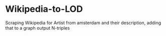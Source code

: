 # Wikipedia-to-LOD
Scraping Wikipedia for Artist from amsterdam and their description, adding that to a graph output N-triples
